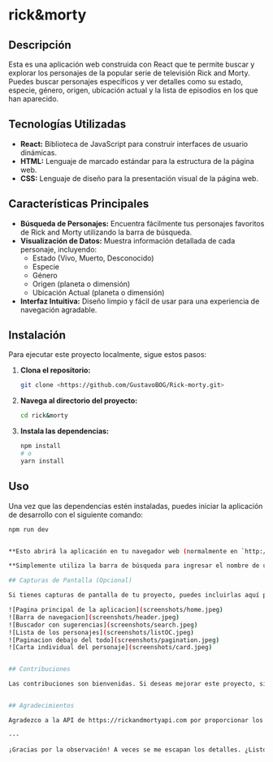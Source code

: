# rick&morty

## Descripción

Esta es una aplicación web construida con React que te permite buscar y explorar los personajes de la popular serie de televisión Rick and Morty. Puedes buscar personajes específicos y ver detalles como su estado, especie, género, origen, ubicación actual y la lista de episodios en los que han aparecido.

## Tecnologías Utilizadas

* **React:** Biblioteca de JavaScript para construir interfaces de usuario dinámicas.
* **HTML:** Lenguaje de marcado estándar para la estructura de la página web.
* **CSS:** Lenguaje de diseño para la presentación visual de la página web.

## Características Principales

* **Búsqueda de Personajes:** Encuentra fácilmente tus personajes favoritos de Rick and Morty utilizando la barra de búsqueda.
* **Visualización de Datos:** Muestra información detallada de cada personaje, incluyendo:
    * Estado (Vivo, Muerto, Desconocido)
    * Especie
    * Género
    * Origen (planeta o dimensión)
    * Ubicación Actual (planeta o dimensión)
* **Interfaz Intuitiva:** Diseño limpio y fácil de usar para una experiencia de navegación agradable.

## Instalación

Para ejecutar este proyecto localmente, sigue estos pasos:

1.  **Clona el repositorio:**
    ```bash
    git clone <https://github.com/GustavoBOG/Rick-morty.git>
    ```

2.  **Navega al directorio del proyecto:**
    ```bash
    cd rick&morty
    ```

3.  **Instala las dependencias:**
    ```bash
    npm install
    # o
    yarn install
    ```

## Uso

Una vez que las dependencias estén instaladas, puedes iniciar la aplicación de desarrollo con el siguiente comando:

```bash
npm run dev


**Esto abrirá la aplicación en tu navegador web (normalmente en `http://localhost:3000`).**

**Simplemente utiliza la barra de búsqueda para ingresar el nombre de un personaje o simplemente ve a la lista de personajes y ve pasando las paginas. Los resultados se mostrarán dinámicamente. Haz clic en un personaje para ver sus detalles completos.**

## Capturas de Pantalla (Opcional)

Si tienes capturas de pantalla de tu proyecto, puedes incluirlas aquí para dar una vista previa visual. Por ejemplo:

![Pagina principal de la aplicacion](screenshots/home.jpeg)
![Barra de navegacion](screenshots/header.jpeg)
![Buscador con sugerencias](screenshots/search.jpeg)
![Lista de los personajes](screenshots/listOC.jpeg)
![Paginacion debajo del todo](screenshots/pagination.jpeg)
![Carta individual del personaje](screenshots/card.jpeg)


## Contribuciones

Las contribuciones son bienvenidas. Si deseas mejorar este proyecto, siéntete libre de crear un "pull request" con tus cambios. Por favor, asegúrate de seguir las buenas prácticas de codificación y documentar tus cambios.


## Agradecimientos

Agradezco a la API de https://rickandmortyapi.com por proporcionar los datos de los personajes.

---

¡Gracias por la observación! A veces se me escapan los detalles. ¿Listo para el siguiente proyecto?
